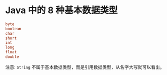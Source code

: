 # Java 中的 8 种基本数据类型

``` java
byte
boolean
char
short
int
long
float
double
```
注意: `String` 不属于基本数据类型，而是引用数据类型，从名字大写就可以看出。